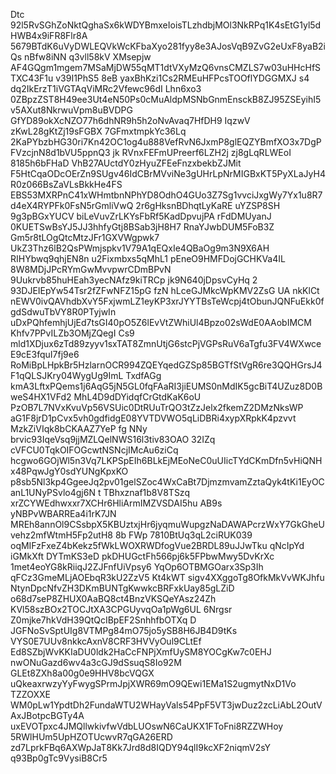Dtc 92l5RvSGhZoNktQghaSx6kWDYBmxeIoisTLzhdbjMOl3NkRPq1K4sEtG1yl5dHWB4x9iFR8Flr8A
5679BTdK6uVyDWLEQVkWcKFbaXyo281fyy8e3AJosVqB9ZvG2eUxF8yaB2iQs nBfw8iNN q3vll58kV
XMsepjw AF4GQgm1mgem7MSaMjDW55qMT1dtVXyMzQ6vnsCMZLS7w03uHHcHfSTXC43F1u v39I1PhS5
8eB yaxBhKzi1Cs2RMEuHFPcsTOOflYDGGMXJ s4 dq2IkErzT1iVGTAqViMRc2Vfewc96dI Lhn6xo3
0ZBpzZST8H49ee3Ut4eN50Ps0cMuAldpMSNbGnmEnsckB8ZJ95ZSEyihI5v5AXut8NkrwuVpm8uBVDPG
GfYD89okXcNZO77h6dhNR9h5h2oNvAvaq7HfDH9 IqzwV zKwL28gKtZj19sFGBX 7GFmxtmpkYc36Lq
2KaPYbzbHG30ri7Kn42OC1og4u888VefRvN6JxmP8glEQZYBmfXO3x7DgPFVzcjnN8d1bVU5ppnQ3 jk
RVnxFEFmUPreerf6LZH2j zj8gLqRLWEoI 8185h6bFHaD VhB27AUctdY0zHyuZFEeFnzxbekbZJMit
F5HtCqaODcOErZn9SUgv46IdCBrMVviNe3gUHrLpNrMIGBxKT5PyXLaJyH4R0z066BsZaVLsBkkHe4FS
EBS53MXRPnC41xWHmtbnNPhYD8OdhO4GUo3Z7Sg1vvciJxgWy7Yx1u8R7d4eX4RYPFk0FsN5rGmliVwQ
2r6gHksnBDhqtLyKaRE uYZSP8SH 9g3pBGxYUCV biLeVuvZrLKYsFbRf5KadDpvujPA rFdDMUyanJ
0KUETSwBsYJ5JJ3hhfyGtj8BSab3jH8H7 RnaYJwbDUM5FoB3Z Gm5r8tLOgQtcMtzJFr1GXVWgpwk7
UkZ3Thz6lB2QsPWmjspkv1V79A1qEQxIe4QBaOg9m3N9X6AH RIHYbwq9qhjEN8n u2Fixmbxs5qMhL1
pEneO9HMFDojGCHKVa4IL 8W8MDjJPcRYmGwMvvpwrCDmBPvN 9Uukrvb85huHEah3yecNAfz9kiTRCp
jk9N640jDpsvCyHq 2 93DJEIEpYw54Tsr2fZFwNFZ15pG fzN  hLceGJMkcWpKMV2ZsG UA nkKlCt
nEWV0ivQAVhdbXvY5FxjwmLZ1eyKP3xrJYYTBsTeWcpj4tObunJQNFuEkk0fgdSdwuTbVY8R0PTyjwIn
uDxPQhfemhjUjEd7tsGI40pO5Z6lEvVtZWhiUl4Bpzo02sWdE0AAobIMCM Khfv7PPvILZb3OMjZQegI
Cs9 mld1XDjux6zTd89zyyv1sxTAT8ZmnUtjG6stcPjVGPsRuV6aTgfu3FV4WXwceE9cE3fquI7fj9e6
RoMiBpLHpkBr5HzlarnOCR994ZQEYqedGZSp85BGTfStVgR6re3QQHGrsJ4F1qQLSJKry04WygUg9ImL
TxdfAGg kmA3LftxPQems1j6AqG5jN5GL0fqFAaRI3jiEUMS0nMdIK5gcBiT4UZuz8D0BweS4HX1VFd2
MhL4D9dDYidqfCrGtdKaK6oU PzOB7L7NVxKvuVp56VSUic0DtRUuTrQO3tZzJelx2fkemZ2DMzNksWP
aG1F8jrD1pCvx5vh0gdfidgE08YVTDVWO5qLiDBRi4xypXRpkK4pzvvt MzkZiVIqk8bCKAAZ7YeP fg
NNy brvic93IqeVsq9jjMZLQelNWS16l3tiv83OAO 32IZq cVFCU0TqkOIFOGcwtNSNcjIMcAu6ziCq
hcgwo6GOjWl5n3Vq7LKPSpEIh6BLkEjMEoNeC0uUIicTYdCKmDfn5vHiQNHx48PqwJgY0sdYUNgKpxKO
p8sb5Nl3kp4GgeeJq2pv01gelSZoc4WxCaBt7DjmzmvamZztaQyk4tKi1EyOCanL1UNyPSvlo4gj6N t
TBhxznaf1b8V8TSzq xrZCYWEdhwxxr7XCHr6HliArmIMZVSDAI5hu AB9s yNBPvWBARREa4i1rK7JN
MREh8annOl9CSsbpX5KBUztxjHr6jyqmuWupgzNaDAWAPcrzWxY7GkGheUvehz2mfWtmH5Fp2utH8 8b
FWp 7810BtUq3qL2ciRUK039 oqMIFzFxeZ4bKekz5fWkLWOXRWDfogVue2BRDL89uJJwTku qNcIpYd
iGMkXft DYTmKS3eD pkDHUGctFh566pj6k5FPbwMwy5DvKrXc 1met4eoYG8kRiiqJ2ZJFnfUiVpsy6
YqOp6OTBMGOarx3Sp3Ih qFCz3GmeMLjAOEbqR3kU2ZzV5 Kt4kWT sigv4XXggoTg8OfkMkVvWKJhfu
NtynDpcNfvZH3DKmBUNTgKwwkcBRFxkUay85gLZiD o68d7seP8ZHUX0AaBQ8ct4BnzVKSQeYAsz24Zh
KVl58szBOx2TOCJtXA3CPGUyvqOa1pWg6UL 6Nrgsr Z0mjke7hkVdH39QtQcIBpEF2SnhhfbOTXq  D
 JGFNoSvSptUIg8VTMPg84mO75jo5ySB8H6JB4D9tKs VYS0E7UUv8nkkcAxnV8CRF3HVVyOul9CLtEf
Ed8SZbjWvKKIaDU0ldk2HaCcFNPjXmfUySM8YOCgKw7c0EHJ nwONuGazd6wv4a3cGJ9dSsuqS8Io92M
GLEt8ZXh8a00g0e9HHV8bcVQGX uQkeaxrwzyYyFwygSPrmJpjXWR69mO9QEwi1EMa1S2ugmytNxD1Vo
TZZOXXE WM0pLw1YpdtDh2FundaWTU2WHayVals54PpF5VT3jwDuz2zcLiAbL2OutVAxJBotpcBGTy4A
uxEVOTpxc4JMQllwkivfwVdbLUOswN6CaUKX1FToFni8RZZWHoy 5RWlHUm5UpHZOTUcwvR7qGA26ERD
zd7LprkFBq6AXWpJaT8Kk7Jrd8d8IQDY94qlI9kcXF2niqmV2sY q93Bp0gTc9VysiB8Cr5
